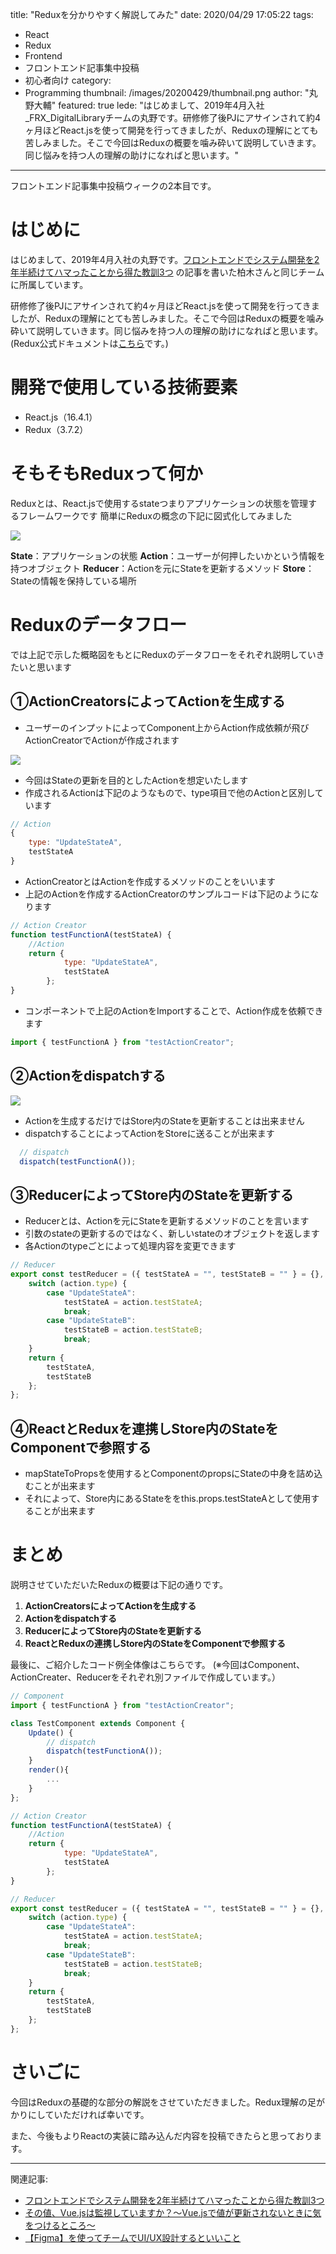title: "Reduxを分かりやすく解説してみた"
date: 2020/04/29 17:05:22
tags:
  - React
  - Redux
  - Frontend
  - フロントエンド記事集中投稿
  - 初心者向け
category:
  - Programming
thumbnail: /images/20200429/thumbnail.png
author: "丸野大輔"
featured: true
lede: "はじめまして、2019年4月入社_FRX_DigitalLibraryチームの丸野です。研修修了後PJにアサインされて約4ヶ月ほどReact.jsを使って開発を行ってきましたが、Reduxの理解にとても苦しみました。そこで今回はReduxの概要を噛み砕いて説明していきます。同じ悩みを持つ人の理解の助けになればと思います。"
---

フロントエンド記事集中投稿ウィークの2本目です。

# はじめに

はじめまして、2019年4月入社の丸野です。[フロントエンドでシステム開発を2年半続けてハマったことから得た教訓3つ](https://future-architect.github.io/articles/20191029/) の記事を書いた柏木さんと同じチームに所属しています。

研修修了後PJにアサインされて約4ヶ月ほどReact.jsを使って開発を行ってきましたが、Reduxの理解にとても苦しみました。そこで今回はReduxの概要を噛み砕いて説明していきます。同じ悩みを持つ人の理解の助けになればと思います。
(Redux公式ドキュメントは[こちら](https://redux.js.org/)です。)


# 開発で使用している技術要素

* React.js（16.4.1）
* Redux（3.7.2）

# そもそもReduxって何か

Reduxとは、React.jsで使用するstateつまりアプリケーションの状態を管理するフレームワークです
簡単にReduxの概念の下記に図式化してみました


<img src="/images/20200429/1.png">


**State**：アプリケーションの状態
**Action**：ユーザーが何押したいかという情報を持つオブジェクト
**Reducer**：Actionを元にStateを更新するメソッド
**Store**：Stateの情報を保持している場所

# Reduxのデータフロー
では上記で示した概略図をもとにReduxのデータフローをそれぞれ説明していきたいと思います

## ①ActionCreatorsによってActionを生成する
* ユーザーのインプットによってComponent上からAction作成依頼が飛びActionCreatorでActionが作成されます

<img src="/images/20200429/2.png" class="img-small-size">


* 今回はStateの更新を目的としたActionを想定いたします
* 作成されるActionは下記のようなもので、type項目で他のActionと区別しています

```js Action.js
// Action
{
    type: "UpdateStateA",
    testStateA
}
```

* ActionCreatorとはActionを作成するメソッドのことをいいます
* 上記のActionを作成するActionCreatorのサンプルコードは下記のようになります

```js ActionCreater.js
// Action Creator
function testFunctionA(testStateA) {
    //Action
    return {
            type: "UpdateStateA",
            testStateA
        };
}
```

* コンポーネントで上記のActionをImportすることで、Action作成を依頼できます

```js Component.js
import { testFunctionA } from "testActionCreator";
```

## ②Actionをdispatchする

<img src="/images/20200429/3.png" class="img-small-size">


* Actionを生成するだけではStore内のStateを更新することは出来ません
* dispatchすることによってActionをStoreに送ることが出来ます

```js Component.js
  // dispatch
  dispatch(testFunctionA());
```

## ③ReducerによってStore内のStateを更新する
* Reducerとは、Actionを元にStateを更新するメソッドのことを言います
* 引数のstateの更新するのではなく、新しいstateのオブジェクトを返します
* 各Actionのtypeごとによって処理内容を変更できます

```js Reducer.js
// Reducer
export const testReducer = ({ testStateA = "", testStateB = "" } = {}, action) => {
    switch (action.type) {
        case "UpdateStateA":
            testStateA = action.testStateA;
            break;
        case "UpdateStateB":
            testStateB = action.testStateB;
            break;
    }
    return {
        testStateA,
        testStateB
    };
};
```

## ④ReactとReduxを連携しStore内のStateをComponentで参照する

* mapStateToPropsを使用するとComponentのpropsにStateの中身を詰め込むことが出来ます
* それによって、Store内にあるStateををthis.props.testStateAとして使用することが出来ます

# まとめ

説明させていただいたReduxの概要は下記の通りです。

1. **ActionCreatorsによってActionを生成する**
2. **Actionをdispatchする**
3. **ReducerによってStore内のStateを更新する**
4. **ReactとReduxの連携しStore内のStateをComponentで参照する**

最後に、ご紹介したコード例全体像はこちらです。
(※今回はComponent、ActionCreater、Reducerをそれぞれ別ファイルで作成しています。）

```js Test.js
// Component
import { testFunctionA } from "testActionCreator";

class TestComponent extends Component {
    Update() {
        // dispatch
        dispatch(testFunctionA());
    }
    render(){
        ...
    }
};

// Action Creator
function testFunctionA(testStateA) {
    //Action
    return {
            type: "UpdateStateA",
            testStateA
        };
}

// Reducer
export const testReducer = ({ testStateA = "", testStateB = "" } = {}, action) => {
    switch (action.type) {
        case "UpdateStateA":
            testStateA = action.testStateA;
            break;
        case "UpdateStateB":
            testStateB = action.testStateB;
            break;
    }
    return {
        testStateA,
        testStateB
    };
};
```

# さいごに

今回はReduxの基礎的な部分の解説をさせていただきました。Redux理解の足がかりにしていただければ幸いです。

また、今後もよりReactの実装に踏み込んだ内容を投稿できたらと思っております。

----

関連記事:

* [フロントエンドでシステム開発を2年半続けてハマったことから得た教訓3つ](https://future-architect.github.io/articles/20191029/)
* [その値、Vue.jsは監視していますか？～Vue.jsで値が更新されないときに気をつけるところ～](https://future-architect.github.io/articles/20200316/)
* [【Figma】を使ってチームでUI/UX設計するといいこと](https://future-architect.github.io/articles/20200318/)
